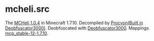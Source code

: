 # mcheli.src
The [MCHeli 1.0.4](https://www.mediafire.com/file/5whw0lum8yunl4b) in Minecraft 1.7.10.
Decompiled by [Procyon(Built in Deobfuscator3000)](https://github.com/SimplyProgrammer/Minecraft-Deobfuscator3000).
Deobfuscated with [Deobfuscator3000](https://github.com/SimplyProgrammer/Minecraft-Deobfuscator3000).
Mappings [mcp_stable-12-1.7.10](https://mcpbot.unascribed.com/mcp_stable/12-1.7.10).
